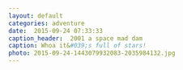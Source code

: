 ```yaml
---
layout: default
categories: adventure
date:  2015-09-24 07:33:33 
caption_header:  2001 a space mad dam
caption: Whoa it&#039;s full of stars! 
photo: 2015-09-24-1443079932083-2035984132.jpg
---
```


